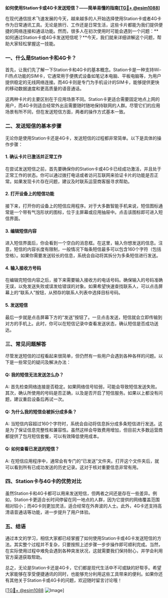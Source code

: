 **如何使用Station卡或4G卡发送短信？——简单易懂的指南[[TG💪+ @esim1088](https://t.me/s/esim1088)]**

在现代通信技术飞速发展的今天，越来越多的人开始选择使用Station卡或者4G卡作为日常通讯工具。无论是旅行、工作还是日常生活，这些卡片都能为我们提供便捷的网络连接和通话功能。然而，很多人在初次使用时可能会遇到一个问题：**如何通过Station卡或4G卡发送短信呢？**今天，我们就来详细讲解这个问题，帮助大家轻松掌握这一技能。

### 一、什么是Station卡和4G卡？

首先，让我们先了解一下Station卡和4G卡的基本概念。Station卡是一种支持Wi-Fi热点功能的SIM卡，它通常用于便携式设备如笔记本电脑、平板电脑等，为用户提供稳定的无线网络连接。而4G卡则是专门为手机设计的SIM卡，能够提供更快的移动数据速度和更高质量的语音通话。

这两种卡片的主要区别在于应用场景不同。Station卡更适合需要固定地点上网的用户，而4G卡则适合经常外出且需要随时随地保持联网的人群。尽管它们的应用场景有所不同，但在发送短信方面，两者的操作方式基本一致。

### 二、发送短信的基本步骤

无论你是使用Station卡还是4G卡，发送短信的过程都非常简单。以下是具体的操作步骤：

#### 1. 确认卡片已激活并正常工作

在尝试发送短信之前，首先要确保你的Station卡或4G卡已经成功激活，并且处于正常工作的状态。你可以通过拨打电话或者访问互联网来验证卡片的功能是否正常。如果发现卡片存在问题，建议及时联系运营商客服寻求帮助。

#### 2. 打开设备上的短信功能

接下来，打开你的设备上的短信应用程序。对于大多数智能手机来说，短信图标通常是一个带有气泡形状的图标，位于主屏幕或应用抽屉中。点击该图标即可进入短信界面。

#### 3. 编辑短信内容

进入短信界面后，你会看到一个空白的消息框。在这里，输入你想发送的信息。注意，短信的内容长度有限制，一般情况下每条短信最多可以包含160个字符（包括空格）。如果你需要发送较长的信息，系统会自动将其拆分为多条短信进行发送。

#### 4. 输入接收方号码

在编辑完短信内容之后，接下来需要输入接收方的电话号码。确保输入的号码准确无误，以免发送失败或误发给错误的对象。如果希望快速查找联系人，可以点击屏幕上的“联系人”按钮，从预存的联系人列表中选择目标号码。

#### 5. 发送短信

最后一步就是点击屏幕下方的“发送”按钮了。一旦点击发送，短信就会立即传输到对方的手机上。此时，你可以在短信记录中查看发送状态，确认短信是否成功送达。

### 三、常见问题解答

尽管发送短信的过程看起来很简单，但仍然有一些用户会遇到各种各样的问题。以下是一些常见的疑问及解决办法：

#### Q: 我的短信无法发送怎么办？

A: 首先检查网络连接是否稳定。如果网络信号较弱，可能会导致短信发送失败。其次，确认所使用的号码是否正确，以及是否开启了短信服务。如果以上都没有问题，建议重启设备后再试一次。

#### Q: 为什么我的短信会被拆分成多条？

A: 当短信内容超过160个字符时，系统会自动将信息拆分成多条短信进行发送。这是为了保证信息完整性和兼容性。虽然这样会导致费用增加，但目前大多数运营商都提供了包月短信套餐，可以有效降低使用成本。

#### Q: 如何查看已发送的短信？

A: 在短信应用程序中，通常会有专门的“已发送”文件夹。打开这个文件夹后，就可以看到所有已成功发送的历史记录。这对于核对重要信息非常有用。

### 四、Station卡与4G卡的优势对比

虽然Station卡和4G卡都可以用来发送短信，但两者之间还是存在一些差异。例如，Station卡更适合长时间停留在同一地点的人群，因为它提供的网络覆盖范围相对较小；而4G卡则更加灵活，适合经常在外奔波的人士。此外，4G卡还支持高清语音通话等功能，进一步提升了用户体验。

### 五、结语

通过本文的学习，相信大家都已经掌握了如何使用Station卡或4G卡发送短信的方法。其实整个过程并不复杂，只要按照上述步骤一步步操作即可顺利完成。当然，在实际使用过程中难免会遇到各种突发状况，这就需要我们保持耐心，并学会利用官方渠道获取帮助。

总之，无论是Station卡还是4G卡，它们都是现代生活中不可或缺的好帮手。希望大家能够在享受便捷通讯的同时，也能够充分利用这些工具带来的便利。如果你还有其他关于Station卡或4G卡的问题，欢迎随时留言讨论哦！

[[TG💪+ @esim1088](https://t.me/s/esim1088) ![Image](https://i.postimg.cc/4NQfJmqS/Snipaste-2025-05-13-00-14-12.png)]